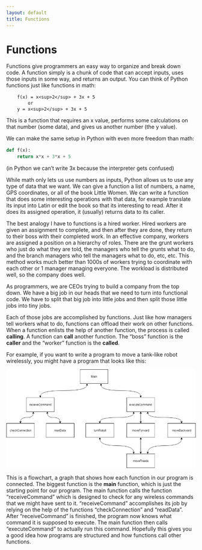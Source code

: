 ```yaml
---
layout: default
title: Functions
---
```


# Functions

Functions give programmers an easy way to organize and break down code. A function simply is a chunk of code that can accept inputs, uses those inputs in some way, and returns an output. You can think of Python functions just like functions in math:

```
	f(x) = x<sup>2</sup> + 3x + 5
		or
	y = x<sup>2</sup> + 3x + 5
```
	
This is a function that requires an x value, performs some calculations on that number (some data), and gives us another number (the y value).

We can make the same setup in Python with even more freedom than math:

```python
def f(x):
	return x*x + 3*x + 5
```
	
(in Python we can’t write 3x because the interpreter gets confused)

While math only lets us use numbers as inputs, Python allows us to use any type of data that we want. We can give a function a list of numbers, a name, GPS coordinates, or all of the book Little Women. We can write a function that does some interesting operations with that data, for example translate its input into Latin or edit the book so that its interesting to read. After it does its assigned operation, it (usually) returns data to its caller.

The best analogy I have to functions is a hired worker. Hired workers are given an assignment to complete, and then after they are done, they return to their boss with their completed work. In an effective company, workers are assigned a position on a hierarchy of roles. There are the grunt workers who just do what they are told, the managers who tell the grunts what to do, and the branch managers who tell the managers what to do, etc, etc. This method works much better than 1000s of workers trying to coordinate with each other or 1 manager managing everyone. The workload is distributed well, so the company does well. 

As programmers, we are CEOs trying to build a company from the top down. We have a big job in our heads that we need to turn into functional code. We have to split that big job into little jobs and then split those little jobs into tiny jobs. 

Each of those jobs are accomplished by functions. Just like how managers tell workers what to do, functions can offload their work on other functions. When a function enlists the help of another function, the process is called **calling**. A function can **call** another function. The “boss” function is the **caller** and the “worker” function is the **called**. 

For example, if you want to write a program to move a tank-like robot wirelessly, you might have a program that looks like this:

![Flowchart](imgs/flowchart_example1.png)

This is a flowchart, a graph that shows how each function in our program is connected. The biggest function is the **main** function, which is just the starting point for our program. The main function calls the function “receiveCommand” which is designed to check for any wireless commands that we might have sent to it. “receiveCommand” accomplishes its job by relying on the help of the functions “checkConnection” and “readData”. After “receiveCommand” is finished, the program now knows what command it is supposed to execute. The main function then calls “executeCommand” to actually run this command. Hopefully this gives you a good idea how programs are structured and how functions call other functions. 
